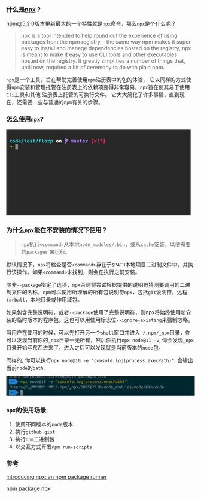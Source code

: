 ### 什么是[npx](https://github.com/zkat/npx) ?

[npm@5.2.0](https://github.com/npm/npm/releases/tag/v5.2.0)版本更新最大的一个特性就是`npx`命令，那么`npx`是个什么呢？

> npx is a tool intended to help round out the experience of using packages from the npm registry — the same way npm makes it super easy to install and manage dependencies hosted on the registry, npx is meant to make it easy to use CLI tools and other executables hosted on the registry. It greatly simplifies a number of things that, until now, required a bit of ceremony to do with plain npm.

`npx`是一个工具，旨在帮助完善使用`npm`注册表中的包的体验， 它以同样的方式使得`npm`安装和管理托管在注册表上的依赖项变得非常容易，`npx`旨在使其易于使用`Cli`工具和其他 注册表上托管的可执行文件。 它大大简化了许多事情，直到现在，还需要一些与普通的`npm`有关的步骤。

### 怎么使用`npx`?

![npx](./images/npx.gif)

### 为什么`npx`能在不安装的情况下使用？

>  `npx`执行`<command>`从本地`node_modules/.bin`，或从`cache`安装，以便需要的`packages`<command>`来运行。

默认情况下，`npx`将检查是否`<command>`存在于`$PATH`本地项目二进制文件中，并执行该操作。如果`<command>`未找到，则会在执行之前安装。

除非`--package`指定了选项，`npx`否则将尝试根据提供的说明符猜测要调用的二进制文件的名称。`npm`可以使用所理解的所有包说明符`npx`，包括`git`说明符，远程`tarball`，本地目录或作用域包。

如果包含完整说明符，或者`--package`使用了完整说明符，则npx将始终使用新安装的临时版本的程序包。这也可以用使用标志位`--ignore-existing`来强制忽略。

当用户在使用的时候，可以先打开另一个`shell`窗口并进入`~/.npm/_npx`目录，你可以发现当前你的`_npx`目录一无所有，然后你执行`npx node@11 -v`, 你会发现`_npx`目录开始写东西进来了，进入之后可以发现就是当前版本的`node`包。

同样的, 你可以执行`npx node@10 -e "console.log(process.execPath)"`, 会输出当前`node`的`path`.

![npx-cache-path](./images/npx-cache-path.png)

### `npx`的使用场景

1. 使用不同版本的`node`版本
2. 执行`github gist`
3. 执行`npm`二进制包
4. 以交互方式开发`npm run-scripts`



### 参考

[Introducing npx: an npm package runner](https://medium.com/@maybekatz/introducing-npx-an-npm-package-runner-55f7d4bd282b)

[npm package npx](https://www.npmjs.com/package/libnpx)

